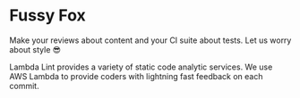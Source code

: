 # Fussy Fox

Make your reviews about content and your CI suite about tests.
Let us worry about style 😎

Lambda Lint provides a variety of static code analytic services.
We use AWS Lambda to provide coders with lightning fast feedback on each commit.
